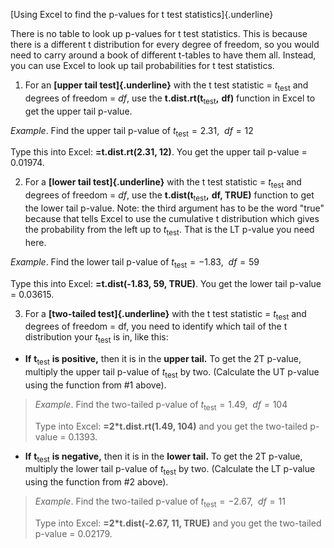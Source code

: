 [Using Excel to find the p-values for t test statistics]{.underline}

There is no table to look up p-values for t test statistics. This is
because there is a different t distribution for every degree of freedom,
so you would need to carry around a book of different t-tables to have
them all. Instead, you can use Excel to look up tail probabilities for t
test statistics.

1.  For an **[upper tail test]{.underline}** with the t test statistic =
    $t_{\text{test}}$ and degrees of freedom = $df,$ use the
    **t.dist.rt(**$\mathbf{t}_{\mathbf{\text{test}}}\mathbf{,\ df}$**)**
    function in Excel to get the upper tail p-value.

*Example*. Find the upper tail p-value of
$t_{\text{test}} = 2.31,\ \ df = 12$

Type this into Excel: **=t.dist.rt(2.31, 12)**. You get the upper tail
p-value = 0.01974.

2.  For a **[lower tail test]{.underline}** with the t test statistic =
    $t_{\text{test}}$ and degrees of freedom = $df,$ use the
    **t.dist(**$\mathbf{t}_{\mathbf{\text{test}}}\mathbf{,\ df}$**,
    TRUE)** function to get the lower tail p-value. Note: the third
    argument has to be the word "true" because that tells Excel to use
    the cumulative t distribution which gives the probability from the
    left up to $t_{\text{test}}.$ That is the LT p-value you need here.

*Example*. Find the lower tail p-value of
$t_{\text{test}} = - 1.83,\ \ df = 59$

Type this into Excel: **=t.dist(-1.83, 59, TRUE)**. You get the lower
tail p-value = 0.03615.

3.  For a **[two-tailed test]{.underline}** with the t test statistic =
    $t_{\text{test}}$ and degrees of freedom = $\text{df}$, you need to
    identify which tail of the t distribution your $t_{\text{test}}$ is
    in, like this:

-   **If** $\mathbf{t}_{\mathbf{\text{test}}}$ **is positive,** then it
    is in the **upper tail.** To get the 2T p-value, multiply the upper
    tail p-value of $t_{\text{test}}$ by two. (Calculate the UT p-value
    using the function from \#1 above).

> *Example*. Find the two-tailed p-value of
> $t_{\text{test}} = 1.49,\ \ df = 104$
>
> Type into Excel: **=2\*t.dist.rt(1.49, 104)** and you get the
> two-tailed p-value = 0.1393.

-   **If** $\mathbf{t}_{\mathbf{\text{test}}}$ **is negative,** then it
    is in the **lower tail.** To get the 2T p-value, multiply the lower
    tail p-value of $t_{\text{test}}$ by two. (Calculate the LT p-value
    using the function from \#2 above).

> *Example*. Find the two-tailed p-value of
> $t_{\text{test}} = - 2.67,\ \ df = 11$
>
> Type into Excel: **=2\*t.dist(-2.67, 11, TRUE)** and you get the
> two-tailed p-value = 0.02179.
